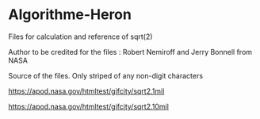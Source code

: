 # Algorithme-Heron
Files for calculation and reference of sqrt(2)

Author to be credited for the files : Robert Nemiroff and Jerry Bonnell from NASA

Source of the files. Only striped of any non-digit characters

https://apod.nasa.gov/htmltest/gifcity/sqrt2.1mil

https://apod.nasa.gov/htmltest/gifcity/sqrt2.10mil
